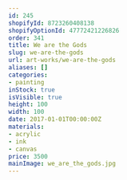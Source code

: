 ```yaml
---
id: 245
shopifyId: 8723260408138
shopifyOptionId: 47772421226826
order: 341
title: We are the Gods
slug: we-are-the-gods
url: art-works/we-are-the-gods
aliases: []
categories:
- painting
inStock: true
isVisible: true
height: 100
width: 100
date: 2017-01-01T00:00:00Z
materials:
- acrylic
- ink
- canvas
price: 3500
mainImage: we_are_the_gods.jpg
---
```

